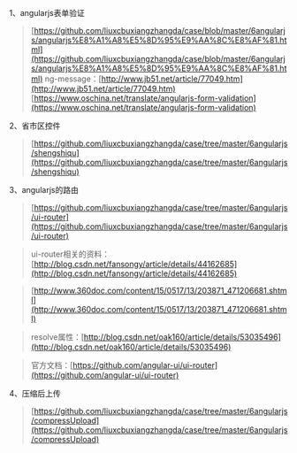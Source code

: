 1、angularjs表单验证
> [https://github.com/liuxcbuxiangzhangda/case/blob/master/6angularjs/angularjs%E8%A1%A8%E5%8D%95%E9%AA%8C%E8%AF%81.html](https://github.com/liuxcbuxiangzhangda/case/blob/master/6angularjs/angularjs%E8%A1%A8%E5%8D%95%E9%AA%8C%E8%AF%81.html)
> ng-message：[http://www.jb51.net/article/77049.htm](http://www.jb51.net/article/77049.htm)
> [https://www.oschina.net/translate/angularjs-form-validation](https://www.oschina.net/translate/angularjs-form-validation)

2、省市区控件
> [https://github.com/liuxcbuxiangzhangda/case/tree/master/6angularjs/shengshiqu](https://github.com/liuxcbuxiangzhangda/case/tree/master/6angularjs/shengshiqu)


3、angularjs的路由
> [https://github.com/liuxcbuxiangzhangda/case/tree/master/6angularjs/ui-router](https://github.com/liuxcbuxiangzhangda/case/tree/master/6angularjs/ui-router)


> ui-router相关的资料：
[http://blog.csdn.net/fansongy/article/details/44162685](http://blog.csdn.net/fansongy/article/details/44162685)


> [http://www.360doc.com/content/15/0517/13/203871_471206681.shtml](http://www.360doc.com/content/15/0517/13/203871_471206681.shtml)



> resolve属性：[http://blog.csdn.net/oak160/article/details/53035496](http://blog.csdn.net/oak160/article/details/53035496)



> 官方文档：[https://github.com/angular-ui/ui-router](https://github.com/angular-ui/ui-router)

4、压缩后上传
> [https://github.com/liuxcbuxiangzhangda/case/tree/master/6angularjs/compressUpload](https://github.com/liuxcbuxiangzhangda/case/tree/master/6angularjs/compressUpload)

